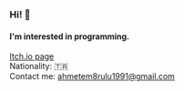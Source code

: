 ### Hi! 👋
#### I'm interested in programming.
[Itch.io page](https://lim10dev.itch.io)\
Nationality: 🇹🇷\
Contact me: ahmetem8rulu1991@gmail.com
